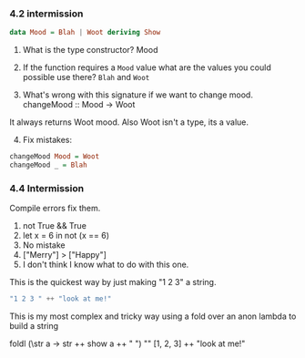 ### 4.2 intermission

```hs
data Mood = Blah | Woot deriving Show
```

1. What is the type constructor?
Mood

2. If the function requires a `Mood` value what are the values you could possible use there?
`Blah` and `Woot`

3. What's wrong with this signature if we want to change mood. changeMood :: Mood -> Woot

It always returns Woot mood. Also Woot isn't a type, its a value.

4. Fix mistakes:

```hs
changeMood Mood = Woot
changeMood _ = Blah
```

### 4.4 Intermission

Compile errors fix them.

1. not True && True
2. let x = 6 in not (x == 6)
3. No mistake
4. ["Merry"] > ["Happy"]
5. I don't think I know what to do with this one.

This is the quickest way by just making "1 2 3" a string.

```hs
"1 2 3 " ++ "look at me!"
```

This is my most complex and tricky way using a fold over an anon lambda to build a string

foldl (\str a -> str ++ show a ++ " ") "" [1, 2, 3] ++ "look at me!"
